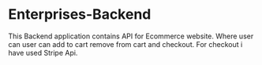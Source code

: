 # Enterprises-Backend
This Backend application contains API for Ecommerce website. Where user can user can add to cart remove from cart and checkout. For checkout i have used Stripe Api.

